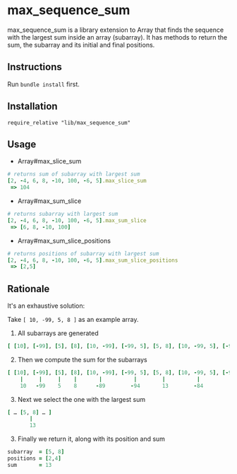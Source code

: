 max_sequence_sum
================

max_sequence_sum is a library extension to Array that finds the sequence with the largest sum inside an array (subarray).
It has methods to return the sum, the subarray and its initial and final positions.

## Instructions

Run `bundle install` first.

## Installation

`require_relative "lib/max_sequence_sum"`

## Usage

* Array#max_slice_sum
```ruby
# returns sum of subarray with largest sum
[2, -4, 6, 8, -10, 100, -6, 5].max_slice_sum
 => 104
```

* Array#max_sum_slice
```ruby
# returns subarray with largest sum
[2, -4, 6, 8, -10, 100, -6, 5].max_sum_slice
 => [6, 8, -10, 100]
```

* Array#max_sum_slice_positions
```ruby
# returns positions of subarray with largest sum
[2, -4, 6, 8, -10, 100, -6, 5].max_sum_slice_positions
 => [2,5]
```

## Rationale

It's an exhaustive solution:

Take `[ 10, -99, 5, 8 ]` as an example array.

1. All subarrays are generated
```ruby
[ [10], [-99], [5], [8], [10, -99], [-99, 5], [5, 8], [10, -99, 5], [-99, 5, 8], [10, -99, 5, 8] ]
```

2. Then we compute the sum for the subarrays
```ruby
[ [10], [-99], [5], [8], [10, -99], [-99, 5], [5, 8], [10, -99, 5], [-99, 5, 8], [10, -99, 5, 8] ]
    |     |     |    |       |          |        |          |            |              |
    10   -99    5    8      -89        -94       13        -84          -86            -76
```

3. Next we select the one with the largest sum
```ruby
[ … [5, 8] … ]
       |
       13
```

3. Finally we return it, along with its position and sum
```ruby
subarray  = [5, 8]
positions = [2,4]
sum       = 13
```
